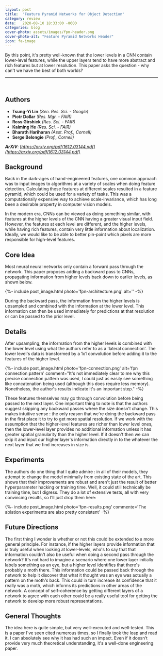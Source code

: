 ```yaml
---
layout: post
title:  "Feature Pyramid Networks for Object Detection"
category: review
date:   2020-08-10 18:33:00 -0600
categories: blog
cover-photo: assets/images/fpn-header.png
cover-photo-alt: "Feature Pyramid Networks Header"
icon: fa-image
---
```


By this point, it's pretty well-known that the lower levels in a CNN contain lower-level features, while the upper layers tend to have more abstract and rich features but at lower resolution.
This paper asks the question - why can't we have the best of both worlds?

----------------------------
<br/>

## Authors
 - **Tsung-Yi Lin** *(Sen. Res. Sci. - Google)*
 - **Piotr Dollar** *(Res. Mgr. -  FAIR)*  
 - **Ross Girshick** *(Res. Sci. - FAIR)*
 - **Kaiming He** *(Res. Sci. - FAIR)*
 - **Bharath Hariharan** *(Asst. Prof., Cornell)*
 - **Serge Belongie** *(Prof., Cornell)*
 
***ArXiV***: *[https://arxiv.org/pdf/1612.03144.pdf](https://arxiv.org/pdf/1612.03144.pdf)*
 
## Background

Back in the dark-ages of hand-engineered features, one common approach was to input images to algorithms at a variety of scales when doing feature detection.
Calculating these features at different scales resulted in a feature pyramid, which could be used for a variety of tasks.
This was a computationally expensive way to achieve scale-invariance, which has long been a desirable property in computer vision models.

In the modern era, CNNs can be viewed as doing something similar, with features at the higher levels of the CNN having a greater visual input field.
However, the features at each level are different, and the higher levels, while having rich features, contain very little information about localization.
Ideally, we would like to be able to better pin-point which pixels are more responsible for high-level features.

## Core Idea

Most neural neural networks only contain a forward pass through the network.
This paper proposes adding a backward pass to CNNs, propagating information from higher levels back down to earlier levels, as shown below.

{%- include post_image.html photo='fpn-architecture.png' alt='' -%}

During the backward pass, the information from the higher levels is upsampled and combined with the information at the lower level.
This information can then be used immediately for predictions at that resolution or can be passed to the prior level.

## Details
After upsampling, the information from the higher levels is combined with the lower level using what the authors refer to as a 'lateral connection'.
The lower level's data is transformed by a 1x1 convolution before adding it to the features of the higher level.

{%- include post_image.html photo='fpn-connection.png' alt='fpn connection pattern' comment="It's not immediately clear to me why this precise connection pattern was used, I could just as easily see something like concatenation being used (although this does require less memory). Nonetheless, the author's results indicate it's an important step." -%}

These features themselves may go through convolution before being passed to the next layer.
One important thing to note is that the authors suggest skipping any backward passes where the size doesn't change.
This makes intuitive sense : the only reason that we're doing the backward pass in the first place it to try to get more spatial resolution.
If we work with the assumption that the higher-level features are richer than lower level ones, then the lower-level layer provides no additional information unless it has greater spatial granularity than the higher level.
If it doesn't then we can skip it and input our higher layer's information directly in to the whatever the next layer that we find increases in size is.

## Experiments

The authors do one thing that I quite admire : in all of their models, they attempt to change the model minimally from existing state of the art.
This shows that their improvements are robust and aren't just the result of better hyperparameter hacking or training time.
Well, it could still technically be training time, but I digress.
They do a lot of extensive tests, all with very convincing results, so I'll just drop them here:

{%- include post_image.html photo='fpn-results.png' commente='The ablation experiments are also pretty consistent' -%}

## Future Directions 

The first thing I wonder is whether or not this could be extended to a more general principle.
For instance, if the higher layers provide information that is truly useful when looking at lower-levels, who's to say that that information couldn't also be useful when doing a second pass through the network?
It's not hard to imagine a scenario where one lower layer initially labels something as an eye, but a higher level identifies that there's probably a moth there.
This information could be passed back through the network to help it discover that what it thought was an eye was actually a pattern on the moth's back.
This could in turn increase its confidence that it really was a moth, which informs its predictions in other areas of the network.
A concept of self-coherence by getting different layers of a network to agree with each other could be a really useful tool for getting the network to develop more robust representations.

## General Thoughts
The idea here is quite simple, but very well-executed and well-tested.
This is a paper I've seen cited numerous times, so I finally took the leap and read it.
I can absolutely see why it has had such an impact.
Even if it doesn't provide very much theoretical understanding, it's a well-done engineering paper.